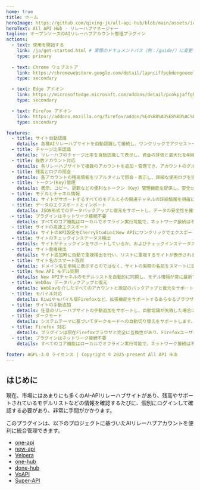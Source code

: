 ```yaml
---
home: true
title: ホーム
heroImage: https://github.com/qixing-jk/all-api-hub/blob/main/assets/icon.png?raw=true
heroText: All API Hub - リレーハブマネージャー
tagline: オープンソースのAIリレーハブアカウント管理プラグイン
actions:
  - text: 使用を開始する
    link: /ja/get-started.html # 実際のドキュメントパス（例：/guide/）に変更することをお勧めします
    type: primary
    
  - text: Chrome ウェブストア
    link: https://chromewebstore.google.com/detail/lapnciffpekdengooeolaienkeoilfeo
    type: secondary

  - text: Edge アドオン
    link: https://microsoftedge.microsoft.com/addons/detail/pcokpjaffghgipcgjhapgdpeddlhblaa
    type: secondary

  - text: Firefox アドオン
    link: https://addons.mozilla.org/firefox/addon/%E4%B8%AD%E8%BD%AC%E7%AB%99%E7%AE%A1%E7%90%86%E5%99%A8-all-api-hub
    type: secondary

features:
  - title: サイト自動認識
    details: 各種AIリレーハブサイトを自動認識して接続し、ワンクリックでアクセストークン（Token）を作成・追加することで、初期設定プロセスを簡素化します。
  - title: チャージ比率認識
    details: リレーハブのチャージ比率を自動認識して表示し、資金の評価と最大化を明確に支援します。
  - title: 複数アカウント対応
    details: 各リレーハブサイトで複数のアカウントを追加・管理でき、アカウントのグループ化と切り替えをサポートし、複数のアカウント使用と分離のニーズに容易に対応します。
  - title: 残高とログの照会
    details: 各アカウントの残高情報をリアルタイムで照会・表示し、詳細な使用ログを提供することで、消費状況を完全に把握できます。
  - title: トークン(Key)管理
    details: 表示、コピー、更新などの便利なトークン（Key）管理機能を提供し、安全かつ効率的な操作を保証します。
  - title: モデルとチャネル情報
    details: サイトがサポートするすべてのモデルとその関連チャネルの詳細情報を明確に表示し、最適なモデル選択を支援します。
  - title: データのエクスポートとインポート
    details: JSON形式でのデータバックアップと復元をサポートし、データの安全性を確保します。
  - title: プラグインはネットワーク接続不要
    details: すべてのコア機能はローカルでオフライン実行可能で、ネットワーク接続は不要なため、データプライバシーを効果的に保護し、使用の安定性を保証します。
  - title: サイトの高速エクスポート
    details: サイトのAPI設定をCherryStudioとNew APIにワンクリックでエクスポートでき、APIの使用プロセスを簡素化します。
  - title: サイトのチェックインステータス検出
    details: サイトがチェックインをサポートしているか、およびチェックインステータスを検出します。
  - title: サイト重複検出
    details: サイト追加時に自動で重複検出を行い、リストに重複するサイトが表示されるのを防ぎ、データを整理します。
  - title: サイト名のスマート取得
    details: ドメイン名を単純に表示するのではなく、サイトの実際の名前をスマートに認識して取得し、可読性を向上させます。
  - title: New API モデル同期
    details: New APIチャネルのモデルリストを自動的に同期し、モデル情報が常に最新であることを保証します。
  - title: WebDav データバックアップと復元
    details: WebDavを介したすべてのアカウントと設定のバックアップと復元をサポートし、データの安全性を確保し、デバイス間での同期を実現します。
  - title: モバイル対応
    details: Kiwiやモバイル版Firefoxなど、拡張機能をサポートするあらゆるブラウザを介してモバイルデバイスで使用でき、すべての機能をサポートします。
  - title: サイトの手動追加
    details: 任意のリレーハブサイトの手動追加をサポートし、自動認識が失敗した場合にサイトを追加できない問題を解決し、柔軟性を高めます。
  - title: ダークモード
    details: システムテーマに基づいてダークモードへの自動切り替えをサポートします。
  - title: Firefox 対応
    details: プラグインは現在Firefoxブラウザと完全に互換性があり、Firefoxユーザーにシームレスな使用体験を提供します。
  - title: プラグインはネットワーク接続不要
    details: すべてのコア機能はローカルでオフライン実行可能で、ネットワーク接続は不要なため、データプライバシーを効果的に保護し、使用の安定性を保証します。

footer: AGPL-3.0 ライセンス | Copyright © 2025-present All API Hub
---
```


## はじめに

現在、市場にはあまりにも多くのAI-APIリレーハブサイトがあり、残高やサポートされているモデルリストなどの情報を確認するたびに、個別にログインして確認する必要があり、非常に手間がかかります。

このプラグインは、以下のプロジェクトに基づいたAIリレーハブアカウントを便利に統合管理できます。

- [one-api](https://github.com/songquanpeng/one-api)
- [new-api](https://github.com/QuantumNous/new-api)
- [Veloera](https://github.com/Veloera/Veloera)
- [one-hub](https://github.com/MartialBE/one-hub)
- [done-hub](https://github.com/deanxv/done-hub)
- [VoAPI](https://github.com/VoAPI/VoAPI)
- [Super-API](https://github.com/SuperAI-Api/Super-API)